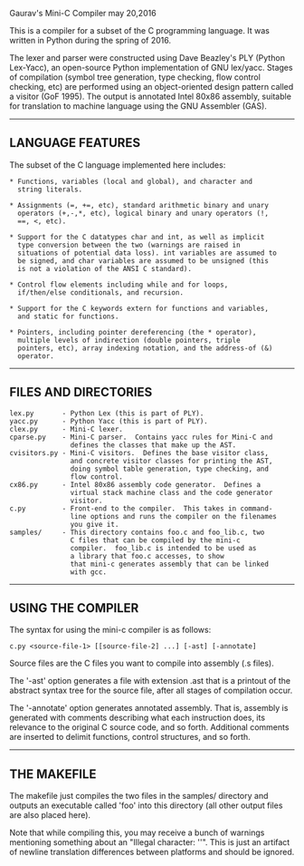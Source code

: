 Gaurav's Mini-C Compiler
may 20,2016

This is a compiler for a subset of the C programming language. It was
written in Python during the spring of 2016.

The lexer and parser were constructed using Dave Beazley's PLY (Python
Lex-Yacc), an open-source Python implementation of GNU
lex/yacc. Stages of compilation (symbol tree generation, type
checking, flow control checking, etc) are performed using an
object-oriented design pattern called a visitor (GoF 1995). The output
is annotated Intel 80x86 assembly, suitable for translation to machine
language using the GNU Assembler (GAS).

---------------------------------------------------------------
LANGUAGE FEATURES
---------------------------------------------------------------

The subset of the C language implemented here includes:

    * Functions, variables (local and global), and character and
      string literals.

    * Assignments (=, +=, etc), standard arithmetic binary and unary
      operators (+,-,*, etc), logical binary and unary operators (!,
      ==, <, etc).

    * Support for the C datatypes char and int, as well as implicit
      type conversion between the two (warnings are raised in
      situations of potential data loss). int variables are assumed to
      be signed, and char variables are assumed to be unsigned (this
      is not a violation of the ANSI C standard).

    * Control flow elements including while and for loops,
      if/then/else conditionals, and recursion.

    * Support for the C keywords extern for functions and variables,
      and static for functions.

    * Pointers, including pointer dereferencing (the * operator),
      multiple levels of indirection (double pointers, triple
      pointers, etc), array indexing notation, and the address-of (&)
      operator.

---------------------------------------------------------------
FILES AND DIRECTORIES
---------------------------------------------------------------

    lex.py       - Python Lex (this is part of PLY).
    yacc.py      - Python Yacc (this is part of PLY).
    clex.py      - Mini-C lexer.
    cparse.py    - Mini-C parser.  Contains yacc rules for Mini-C and
                   defines the classes that make up the AST.
    cvisitors.py - Mini-C visitors.  Defines the base visitor class,
                   and concrete visitor classes for printing the AST,
                   doing symbol table generation, type checking, and
                   flow control.
    cx86.py      - Intel 80x86 assembly code generator.  Defines a
                   virtual stack machine class and the code generator
                   visitor.
    c.py         - Front-end to the compiler.  This takes in command-
                   line options and runs the compiler on the filenames
                   you give it.
    samples/     - This directory contains foo.c and foo_lib.c, two
                   C files that can be compiled by the mini-c
                   compiler.  foo_lib.c is intended to be used as
                   a library that foo.c accesses, to show
                   that mini-c generates assembly that can be linked
                   with gcc.

---------------------------------------------------------------
USING THE COMPILER
---------------------------------------------------------------

The syntax for using the mini-c compiler is as follows:

    c.py <source-file-1> [[source-file-2] ...] [-ast] [-annotate]

Source files are the C files you want to compile into assembly (.s
files).

The '-ast' option generates a file with extension .ast that is a
printout of the abstract syntax tree for the source file, after
all stages of compilation occur.

The '-annotate' option generates annotated assembly.  That is,
assembly is generated with comments describing what each instruction
does, its relevance to the original C source code, and so forth.
Additional comments are inserted to delimit functions, control
structures, and so forth.

---------------------------------------------------------------
THE MAKEFILE
---------------------------------------------------------------

The makefile just compiles the two files in the samples/ directory and
outputs an executable called 'foo' into this directory (all other
output files are also placed here).

Note that while compiling this, you may receive a bunch of warnings
mentioning something about an "Illegal character: ''".  This is just
an artifact of newline translation differences between platforms and
should be ignored.
